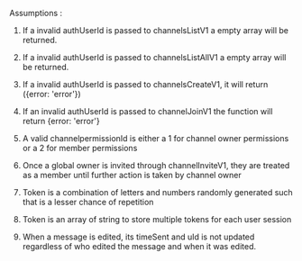 Assumptions :

1. If a invalid authUserId is passed to channelsListV1 a empty array will be returned. 

2. If a invalid authUserId is passed to channelsListAllV1 a empty array will be returned. 

3. If a invalid authUserId is passed to channelsCreateV1, it will return ({error: 'error'})

4. If an invalid authUserId is passed to channelJoinV1 the function will return {error: 'error'}

5. A valid channelpermissionId is either a 1 for channel owner permissions or a 2 for member permissions

6. Once a global owner is invited through channelInviteV1, they are treated as a member until further action is taken by channel owner

7. Token is a combination of letters and numbers randomly generated such that is a lesser chance of repetition 

8. Token is an array of string to store multiple tokens for each user session 

9. When a message is edited, its timeSent and uId is not updated regardless of who edited the message and when it was edited.
